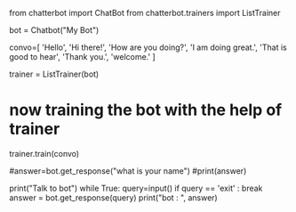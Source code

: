 from chatterbot import ChatBot
from chatterbot.trainers import ListTrainer

bot = Chatbot("My Bot")

convo=[
    'Hello',
    'Hi there!',
    'How are you doing?',
    'I am doing great.',
    'That is good to hear',
    'Thank you.',
    'welcome.'
]





trainer = ListTrainer(bot)

# now training the bot with the help of trainer

trainer.train(convo)

#answer=bot.get_response("what is your name")
#print(answer)

print("Talk to bot")
while True:
    query=input()
    if query == 'exit' :
        break
    answer = bot.get_response(query)
    print("bot : ", answer)
    
